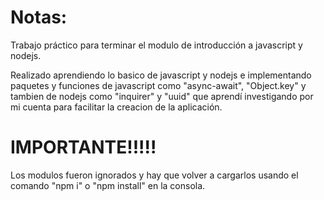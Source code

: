 # Notas:

Trabajo práctico para terminar el modulo de introducción a javascript y nodejs.

Realizado aprendiendo lo basico de javascript y nodejs e implementando paquetes y funciones de javascript como "async-await", "Object.key" y tambien de  nodejs como "inquirer" y "uuid" que aprendí investigando por mi cuenta para facilitar la creacion de la aplicación.


# IMPORTANTE!!!!!
Los modulos fueron ignorados y hay que volver a cargarlos usando el comando "npm i" o "npm install" en la consola. 




